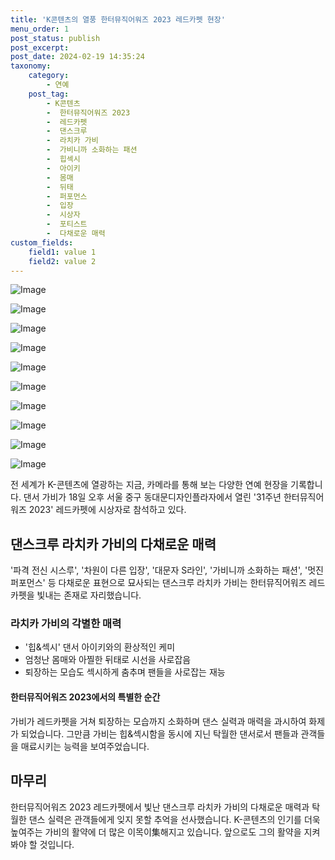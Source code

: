 ```yaml
---
title: 'K콘텐츠의 열풍 한터뮤직어워즈 2023 레드카펫 현장'
menu_order: 1
post_status: publish
post_excerpt: 
post_date: 2024-02-19 14:35:24
taxonomy:
    category:
        - 연예
    post_tag:
        - K콘텐츠
        -  한터뮤직어워즈 2023
        -  레드카펫
        -  댄스크루
        -  라치카 가비
        -  가비니까 소화하는 패션
        -  힙섹시
        -  아이키
        -  몸매
        -  뒤태
        -  퍼포먼스
        -  입장
        -  시상자
        -  포티스트
        -  다채로운 매력
custom_fields:
    field1: value 1
    field2: value 2
---
```


![Image](https://ssl.pstatic.net/mimgnews/image/031/2024/02/19/0000813491_001_20240219070106358.jpg?type=w540)

![Image](https://mimgnews.pstatic.net/image/031/2024/02/19/0000813491_002_20240219070106389.jpg?type=w540)

![Image](https://ssl.pstatic.net/mimgnews/image/031/2024/02/19/0000813491_003_20240219070106417.jpg?type=w540)

![Image](https://mimgnews.pstatic.net/image/031/2024/02/19/0000813491_004_20240219070106448.jpg?type=w540)

![Image](https://ssl.pstatic.net/mimgnews/image/031/2024/02/19/0000813491_005_20240219070106480.jpg?type=w540)

![Image](https://mimgnews.pstatic.net/image/031/2024/02/19/0000813491_006_20240219070106509.jpg?type=w540)

![Image](https://ssl.pstatic.net/mimgnews/image/031/2024/02/19/0000813491_007_20240219070106547.jpg?type=w540)

![Image](https://mimgnews.pstatic.net/image/031/2024/02/19/0000813491_008_20240219070106584.jpg?type=w540)

![Image](https://ssl.pstatic.net/mimgnews/image/031/2024/02/19/0000813491_009_20240219070106622.jpg?type=w540)

![Image](https://mimgnews.pstatic.net/image/031/2024/02/19/0000813491_010_20240219070106655.jpg?type=w540)

전 세계가 K-콘텐츠에 열광하는 지금, 카메라를 통해 보는 다양한 연예 현장을 기록합니다. 댄서 가비가 18일 오후 서울 중구 동대문디자인플라자에서 열린 '31주년 한터뮤직어워즈 2023' 레드카펫에 시상자로 참석하고 있다.
## 댄스크루 라치카 가비의 다채로운 매력
'파격 전신 시스루', '차원이 다른 입장', '대문자 S라인', '가비니까 소화하는 패션', '멋진 퍼포먼스' 등 다채로운 표현으로 묘사되는 댄스크루 라치카 가비는 한터뮤직어워즈 레드카펫을 빛내는 존재로 자리했습니다.
### 라치카 가비의 각별한 매력
- '힙&섹시' 댄서 아이키와의 환상적인 케미
- 엄청난 몸매와 아찔한 뒤태로 시선을 사로잡음
- 퇴장하는 모습도 섹시하게 춤추며 팬들을 사로잡는 재능
#### 한터뮤직어워즈 2023에서의 특별한 순간
가비가 레드카펫을 거쳐 퇴장하는 모습까지 소화하며 댄스 실력과 매력을 과시하여 화제가 되었습니다. 그만큼 가비는 힙&섹시함을 동시에 지닌 탁월한 댄서로서 팬들과 관객들을 매료시키는 능력을 보여주었습니다.
## 마무리
한터뮤직어워즈 2023 레드카펫에서 빛난 댄스크루 라치카 가비의 다채로운 매력과 탁월한 댄스 실력은 관객들에게 잊지 못할 추억을 선사했습니다. K-콘텐츠의 인기를 더욱 높여주는 가비의 활약에 더 많은 이목이集해지고 있습니다. 앞으로도 그의 활약을 지켜봐야 할 것입니다.
